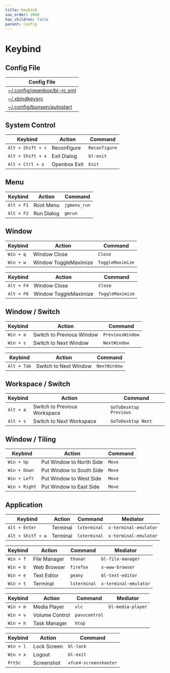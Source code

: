 ```yaml
---
title: Keybind
nav_order: 2000
has_children: false
parent: Config
---
```



# Keybind


## Config File

| Config File |
| ----------- |
| [~/.config/openbox/bl-rc.xml](https://github.com/samwhelp/bunsenlabs-adjustment/blob/main/prototype/main/bunsen-config/Main/asset/overlay/etc/skel/.config/openbox/bl-rc.xml#L193-L538) |
| [~/.xbindkeysrc](https://github.com/samwhelp/bunsenlabs-adjustment/blob/main/prototype/main/bunsen-config/Main/asset/overlay/etc/skel/.xbindkeysrc) |
| [~/.config/bunsen/autostart](https://github.com/samwhelp/bunsenlabs-adjustment/blob/main/prototype/main/bunsen-config/Main/asset/overlay/etc/skel/.config/bunsen/autostart#L89-L91) |




## System Control

| Keybind           | Action       | Command             |
| ----------------- | ------------ | ------------------- |
| `Alt + Shift + c` | Reconfigure  | `Reconfigure`       |
| `Alt + Shift + x` | Exit Dialog  | `bl-exit`           |
| `Alt + Ctrl + x`  | Openbox Exit | `Exit`              |




## Menu

| Keybind           | Action       | Command             |
| ----------------- | ------------ | ------------------- |
| `Alt + F1`        | Root Menu    | `jgmenu_run`        |
| `Alt + F2`        | Run Dialog   | `gmrun`             |




## Window

| Keybind           | Action                 | Command           |
| ----------------- | ---------------------- | ----------------- |
| `Win + q`         | Window Close           | `Close`           |
| `Win + w`         | Window ToggleMaximize  | `ToggleMaximize`  |


| Keybind           | Action                 | Command           |
| ----------------- | ---------------------- | ----------------- |
| `Alt + F4`        | Window Close           | `Close`           |
| `Alt + F6`        | Window ToggleMaximize  | `ToggleMaximize`  |




## Window / Switch

| Keybind           | Action                     | Command           |
| ----------------- | -------------------------- | ----------------- |
| `Win + a`         | Switch to Previous Window  | `PreviousWindow`  |
| `Win + s`         | Switch to Next Window      | `NextWindow`      |


| Keybind           | Action                     | Command           |
| ----------------- | -------------------------- | ----------------- |
| `Alt + Tab`       | Switch to Next Window      | `NextWindow`      |




## Workspace / Switch

| Keybind           | Action                        | Command                 |
| ----------------- | ----------------------------- | ----------------------- |
| `Alt + a`         | Switch to Previous Workspace  | `GoToDesktop Previous`  |
| `Alt + s`         | Switch to Next Workspace      | `GoToDesktop Next`      |





## Window / Tiling

| Keybind           | Action                    | Command       |
| ----------------- | ------------------------- | ------------- |
| `Win + Up`        | Put Window to North Side  | `Move`        |
| `Win + Down`      | Put Window to South Side  | `Move`        |
| `Win + Left`      | Put Window to West Side   | `Move`        |
| `Win + Right`     | Put Window to East Side   | `Move`        |




## Application

| Keybind           | Action       | Command             | Mediator              |
| ----------------- | ------------ | ------------------- | --------------------- |
| `Alt + Enter`     | Terminal     | `lxterminal`        | `x-terminal-emulator` |
| `Alt + Shitf + a` | Terminal     | `lxterminal`        | `x-terminal-emulator` |


| Keybind           | Action       | Command             | Mediator              |
| ----------------- | ------------ | ------------------- | --------------------- |
| `Win + f`         | File Manager | `thunar`            | `bl-file-manager`     |
| `Win + b`         | Web Browser  | `firefox`           | `x-www-browser`       |
| `Win + e`         | Text Editor  | `geany`             | `bl-text-editor`      |
| `Win + t`         | Terminal     | `lxterminal`        | `x-terminal-emulator` |


| Keybind           | Action         | Command             | Mediator              |
| ----------------- | -------------- | ------------------- | --------------------- |
| `Win + m`         | Media Player   | `vlc`               | `bl-media-player`     |
| `Win + v`         | Volume Control | `pavucontrol`       |                       |
| `Win + h`         | Task Manager   | `htop`              |                       |


| Keybind           | Action       | Command               |
| ----------------- | ------------ | --------------------- |
| `Win + l`         | Lock Screen  | `bl-lock`             |
| `Win + x`         | Logout       | `bl-exit`             |
| `PrtSc`           | Screenshot   | `xfce4-screenshooter` |


